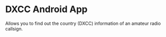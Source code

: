 # DXCC Android App

Allows you to find out the country (DXCC) information of an amateur radio callsign.